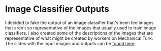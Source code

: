 # Image Classifier Outputs

I decided to fake the output of an image classifier that's been fed images that aren't so representative of the images that usually used to train image classifiers. I also created some of the descriptions of the images that are representative of what might be created by workers on Mechanical Turk. The slides with the input images and outputs can be [found here](https://docs.google.com/presentation/d/1tb0YxjyLF1ANXZUBxfQ0UyLeuwAaWv0XNpyWERtPGRs/edit?usp=sharing). 
